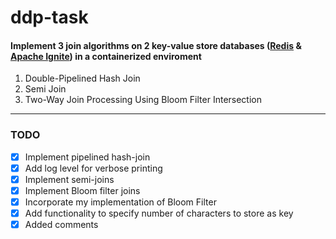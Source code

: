 # ddp-task

#### Implement 3 join algorithms on 2 key-value store databases ([Redis](https://redis.io/ "Redis Homepage") & [Apache Ignite](https://ignite.apache.org/ "Ignite's Homepage")) in a containerized enviroment
1. Double-Pipelined Hash Join  
2. Semi Join
3. Two-Way Join Processing Using Bloom Filter Intersection
---
### TODO

- [X] Implement pipelined hash-join 
- [X] Add log level for verbose printing
- [X] Implement semi-joins
- [X] Implement Bloom filter joins
- [X] Incorporate my implementation of Bloom Filter
- [X] Add functionality to specify number of characters to store as key
- [X] Added comments
